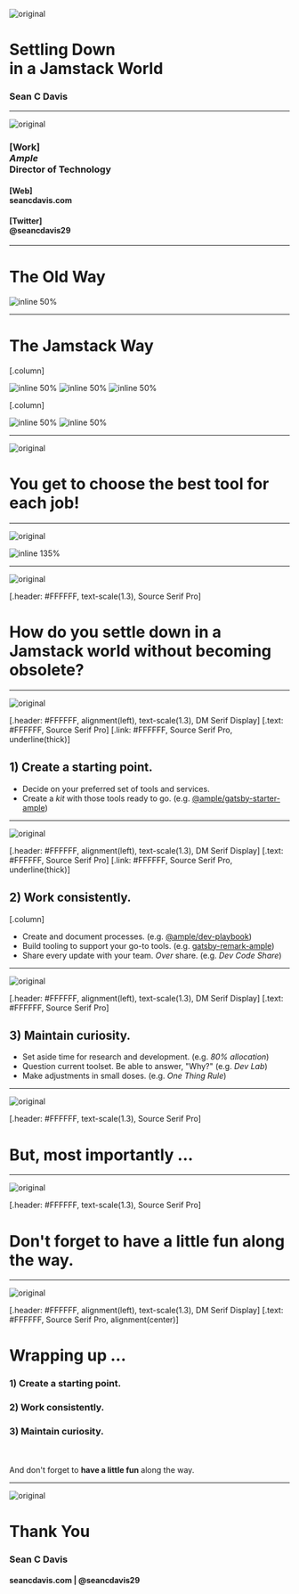 ![original](../_assets/background/bg-shapes-logo.png)

# Settling Down<br>in a Jamstack World

### Sean C Davis

---

![original](../_assets/background/bg-shapes.png)

### [Work]<br>_Ample_<br>Director of Technology

#### [Web]<br>seancdavis.com

#### [Twitter]<br>@seancdavis29

---

# The Old Way

![inline 50%](../_assets/logo/wordpress-logo.png)

---

# The Jamstack Way

[.column]

![inline 50%](../_assets/logo/contentful-logo.png)
![inline 50%](../_assets/logo/gatsby-logo.png)
![inline 50%](../_assets/logo/netlify-logo.png)

[.column]

![inline 50%](../_assets/logo/algolia-logo.png)
![inline 50%](../_assets/logo/auth0-logo.png)

---

![original](../_assets/background/bg-shapes.png)

# You get to choose the best tool for each job!

---

![original](../_assets/background/bg-green-twitter.png)

![inline 135%](../_assets/gif/so-many-choices.gif)

---

![original](../_assets/background/bg-blue-twitter.png)

[.header: #FFFFFF, text-scale(1.3), Source Serif Pro]

# How do you **settle down** in a **Jamstack world** without **becoming obsolete?**

---

![original](../_assets/background/bg-blue-twitter.png)

[.header: #FFFFFF, alignment(left), text-scale(1.3), DM Serif Display]
[.text: #FFFFFF, Source Serif Pro]
[.link: #FFFFFF, Source Serif Pro, underline(thick)]

## 1) Create a starting point.

- Decide on your preferred set of tools and services.
- Create a _kit_ with those tools ready to go. (e.g. [@ample/gatsby-starter-ample](https://github.com/ample/gatsby-starter-ample))

---

![original](../_assets/background/bg-blue-twitter.png)

[.header: #FFFFFF, alignment(left), text-scale(1.3), DM Serif Display]
[.text: #FFFFFF, Source Serif Pro]
[.link: #FFFFFF, Source Serif Pro, underline(thick)]

## 2) Work consistently.

[.column]

- Create and document processes. (e.g. [@ample/dev-playbook](https://github.com/ample/dev-playbook))
- Build tooling to support your go-to tools. (e.g. [gatsby-remark-ample](https://github.com/ample/gatsby-starter-ample/tree/main/plugins/gatsby-remark-ample))
- Share every update with your team. _Over_ share. (e.g. _Dev Code Share_)

---

![original](../_assets/background/bg-blue-twitter.png)

[.header: #FFFFFF, alignment(left), text-scale(1.3), DM Serif Display]
[.text: #FFFFFF, Source Serif Pro]

## 3) Maintain curiosity.

- Set aside time for research and development. (e.g. _80% allocation_)
- Question current toolset. Be able to answer, "Why?" (e.g. _Dev Lab_)
- Make adjustments in small doses. (e.g. _One Thing Rule_)

---

![original](../_assets/background/bg-blue-twitter.png)

[.header: #FFFFFF, text-scale(1.3), Source Serif Pro]

# But, most importantly ...

---

![original](../_assets/background/bg-blue-twitter.png)

[.header: #FFFFFF, text-scale(1.3), Source Serif Pro]

# Don't forget to **have a little fun** along the way.

---

![original](../_assets/background/bg-blue-twitter.png)

[.header: #FFFFFF, alignment(left), text-scale(1.3), DM Serif Display]
[.text: #FFFFFF, Source Serif Pro, alignment(center)]

# Wrapping up ...

### 1) Create a starting point.

### 2) Work consistently.

### 3) Maintain curiosity.

<br><br>And don't forget to **have a little fun** along the way.

---

![original](../_assets/background/bg-shapes-logo-sandwich.png)

# Thank You

### Sean C Davis

#### seancdavis.com | @seancdavis29
